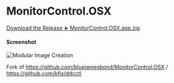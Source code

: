 # MonitorControl.OSX


[Download the Release ➤ MonitorControl.OSX.app.zip](https://github.com/chris1111/MonitorControl.OSX/releases/tag/V1)

#### Screenshot
![Modular Image Creation](https://i.servimg.com/u/f62/18/50/18/69/sans_174.png)



Fork of https://github.com/bluejamesbond/MonitorControl.OSX / https://github.com/kfix/ddcctl
